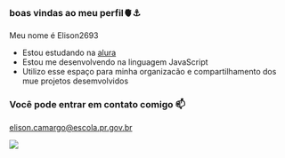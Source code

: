 ### boas vindas ao meu perfil🫀⚓

Meu nome é Elison2693

- Estou estudando na [alura](https://www.alura.com.br)
- Estou me desenvolvendo na linguagem JavaScript
- Utilizo esse espaço para minha organizacão e compartilhamento dos mue projetos desemvolvidos

 ### Você pode entrar em contato comigo 📫

elison.camargo@escola.pr.gov.br



![](https://media1.tenor.com/m/ipDkBUtRJm8AAAAC/woody-woodpecker.gif)
